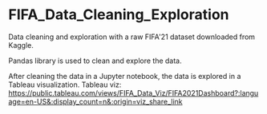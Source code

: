 # FIFA_Data_Cleaning_Exploration
Data cleaning and exploration with a raw FIFA'21 dataset downloaded from Kaggle.

Pandas library is used to clean and explore the data.

After cleaning the data in a Jupyter notebook, the data is explored in a Tableau visualization.
Tableau viz: https://public.tableau.com/views/FIFA_Data_Viz/FIFA2021Dashboard?:language=en-US&:display_count=n&:origin=viz_share_link
